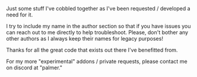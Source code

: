 Just some stuff I've cobbled together as I've been requested / developed a need for it.

I try to include my name in the author section so that if you have issues you can reach out to me directly to help troubleshoot. 
Please, don't bother any other authors as I always keep their names for legacy purposes!

Thanks for all the great code that exists out there I've benefitted from.

For my more "experimental" addons / private requests, please contact me on discord at "palmer."

